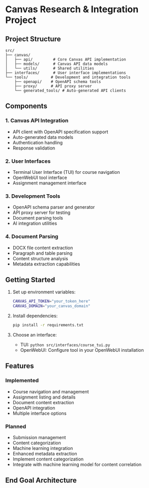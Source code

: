 # Canvas Research & Integration Project

## Project Structure

```
src/
├── canvas/
│   ├── api/         # Core Canvas API implementation
│   ├── models/      # Canvas API data models
│   └── utils/       # Shared utilities
├── interfaces/      # User interface implementations
└── tools/          # Development and integration tools
    ├── openapi/    # OpenAPI schema tools
    ├── proxy/      # API proxy server
    └── generated_tools/ # Auto-generated API clients
```

## Components

### 1. Canvas API Integration
- API client with OpenAPI specification support
- Auto-generated data models
- Authentication handling
- Response validation

### 2. User Interfaces
- Terminal User Interface (TUI) for course navigation
- OpenWebUI tool interface
- Assignment management interface

### 3. Development Tools
- OpenAPI schema parser and generator
- API proxy server for testing
- Document parsing tools
- AI integration utilities

### 4. Document Parsing
- DOCX file content extraction
- Paragraph and table parsing
- Content structure analysis
- Metadata extraction capabilities

## Getting Started

1. Set up environment variables:
   ```bash
   CANVAS_API_TOKEN="your_token_here"
   CANVAS_DOMAIN="your_canvas_domain"
   ```

2. Install dependencies:
   ```bash
   pip install -r requirements.txt
   ```

3. Choose an interface:
   - TUI: `python src/interfaces/course_tui.py`
   - OpenWebUI: Configure tool in your OpenWebUI installation

## Features

### Implemented
- Course navigation and management
- Assignment listing and details
- Document content extraction
- OpenAPI integration
- Multiple interface options

### Planned
- Submission management
- Content categorization
- Machine learning integration
- Enhanced metadata extraction
- Implement content categorization
- Integrate with machine learning model for content correlation

## End Goal Architecture
